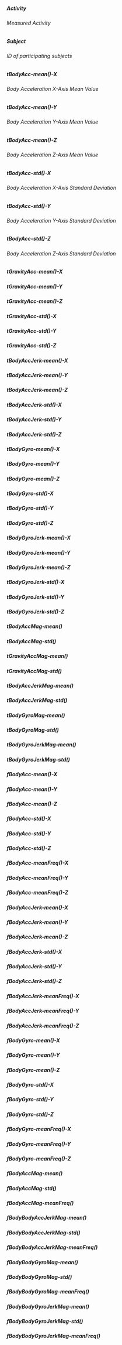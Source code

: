 ##### Activity	
###### Measured Activity

##### Subject	
###### ID of participating subjects

##### tBodyAcc-mean()-X	
###### Body Acceleration X-Axis Mean Value

##### tBodyAcc-mean()-Y	
###### Body Acceleration Y-Axis Mean Value

##### tBodyAcc-mean()-Z
###### Body Acceleration Z-Axis Mean Value
	
##### tBodyAcc-std()-X
###### Body Acceleration X-Axis Standard Deviation	

##### tBodyAcc-std()-Y	
###### Body Acceleration Y-Axis Standard Deviation	

##### tBodyAcc-std()-Z	
###### Body Acceleration Z-Axis Standard Deviation	
    
##### tGravityAcc-mean()-X	
##### tGravityAcc-mean()-Y	
##### tGravityAcc-mean()-Z	

##### tGravityAcc-std()-X	
##### tGravityAcc-std()-Y	
##### tGravityAcc-std()-Z	

##### tBodyAccJerk-mean()-X	
##### tBodyAccJerk-mean()-Y	
##### tBodyAccJerk-mean()-Z	

##### tBodyAccJerk-std()-X	
##### tBodyAccJerk-std()-Y	
##### tBodyAccJerk-std()-Z	

##### tBodyGyro-mean()-X	
##### tBodyGyro-mean()-Y	
##### tBodyGyro-mean()-Z	

##### tBodyGyro-std()-X	
##### tBodyGyro-std()-Y	
##### tBodyGyro-std()-Z	

##### tBodyGyroJerk-mean()-X	
##### tBodyGyroJerk-mean()-Y	
##### tBodyGyroJerk-mean()-Z	

##### tBodyGyroJerk-std()-X	
##### tBodyGyroJerk-std()-Y	
##### tBodyGyroJerk-std()-Z	

##### tBodyAccMag-mean()	
##### tBodyAccMag-std()	

##### tGravityAccMag-mean()	
##### tGravityAccMag-std()	

##### tBodyAccJerkMag-mean()	
##### tBodyAccJerkMag-std()	

##### tBodyGyroMag-mean()	
##### tBodyGyroMag-std()	

##### tBodyGyroJerkMag-mean()	
##### tBodyGyroJerkMag-std()	

##### fBodyAcc-mean()-X	
##### fBodyAcc-mean()-Y	
##### fBodyAcc-mean()-Z	

##### fBodyAcc-std()-X	
##### fBodyAcc-std()-Y	
##### fBodyAcc-std()-Z	

##### fBodyAcc-meanFreq()-X	
##### fBodyAcc-meanFreq()-Y	
##### fBodyAcc-meanFreq()-Z	

##### fBodyAccJerk-mean()-X	
##### fBodyAccJerk-mean()-Y	
##### fBodyAccJerk-mean()-Z	

##### fBodyAccJerk-std()-X	
##### fBodyAccJerk-std()-Y	
##### fBodyAccJerk-std()-Z	

##### fBodyAccJerk-meanFreq()-X	
##### fBodyAccJerk-meanFreq()-Y	
##### fBodyAccJerk-meanFreq()-Z	

##### fBodyGyro-mean()-X	
##### fBodyGyro-mean()-Y	
##### fBodyGyro-mean()-Z	

##### fBodyGyro-std()-X	
##### fBodyGyro-std()-Y	
##### fBodyGyro-std()-Z	

##### fBodyGyro-meanFreq()-X	
##### fBodyGyro-meanFreq()-Y	
##### fBodyGyro-meanFreq()-Z	

##### fBodyAccMag-mean()	
##### fBodyAccMag-std()	
##### fBodyAccMag-meanFreq()	

##### fBodyBodyAccJerkMag-mean()	
##### fBodyBodyAccJerkMag-std()	
##### fBodyBodyAccJerkMag-meanFreq()	

##### fBodyBodyGyroMag-mean()	
##### fBodyBodyGyroMag-std()	
##### fBodyBodyGyroMag-meanFreq()	

##### fBodyBodyGyroJerkMag-mean()	
##### fBodyBodyGyroJerkMag-std()	
##### fBodyBodyGyroJerkMag-meanFreq()
